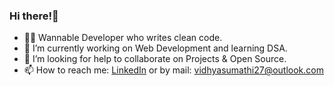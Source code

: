 ### Hi there!👋

* 👩‍💻 Wannable Developer who writes clean code.
* 🔭 I’m currently working on Web Development and learning DSA.
* 🤔 I’m looking for help to collaborate on Projects & Open Source. 
* 📫 How to reach me: [LinkedIn](http://www.linkedin.com/in/vidhya-l-1aaab61b90) or by mail: vidhyasumathi27@outlook.com